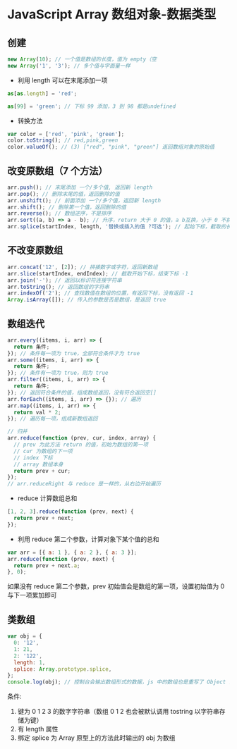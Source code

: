 # JavaScript Array 数组对象-数据类型

## 创建

```js
new Array(10); // 一个值是数组的长度，值为 empty（空
new Array('1', '3'); // 多个值与字面量一样
```

- 利用 length 可以在末尾添加一项

```js
as[as.length] = 'red';

as[99] = 'green'; // 下标 99 添加，3 到 98 都是undefined
```

- 转换方法

```js
var color = ['red', 'pink', 'green'];
color.toString(); // red,pink,green
color.valueOf(); // (3) ["red", "pink", "green"] 返回数组对象的原始值
```

## 改变原数组（7 个方法）

```js
arr.push(); // 末尾添加 一个/多个值, 返回新 length
arr.pop(); // 删除末尾的值，返回删除的值
arr.unshift(); // 前面添加 一个/多个值，返回新 length
arr.shift(); // 删除第一个值，返回删除的值
arr.reverse(); // 数组逆序，不是排序
arr.sort((a, b) => a - b); // 升序，return 大于 0 的值，a b互换，小于 0 不换
arr.splice(startIndex, length, '替换或插入的值 ?可选'); // 起始下标，截取的长度，返回剪切的 [数组]
```

## 不改变原数组

```js
arr.concat('12', [2]); // 拼接数字或字符，返回新数组
arr.slice(startIndex, endIndex); // 截取开始下标，结束下标 -1
arr.join('-'); // 返回以标识符连接字符串
arr.toString(); // 返回数组的字符串
arr.indexOf('2'); // 查找数值在数组的位置，有返回下标，没有返回 -1
Array.isArray([]); // 传入的参数是否是数组，是返回 true
```

## 数组迭代

```js
arr.every((items, i, arr) => {
  return 条件;
}); // 条件每一项为 true，全部符合条件才为 true
arr.some((items, i, arr) => {
  return 条件;
}); // 条件有一项为 true，则为 true
arr.filter((items, i, arr) => {
  return 条件;
}); // 返回符合条件的值，组成数组返回，没有符合返回空[]
arr.forEach((items, i, arr) => {}); // 遍历
arr.map((items, i, arr) => {
  return val * 2;
}); // 遍历每一项，组成新数组返回

// 归并
arr.reduce(function (prev, cur, index, array) {
  // prev 为此方法 return 的值，初始为数组的第一项
  // cur 为数组的下一项
  // index 下标
  // array 数组本身
  return prev + cur;
});
// arr.reduceRight 与 reduce 是一样的，从右边开始遍历
```

- reduce 计算数组总和

```js
[1, 2, 3].reduce(function (prev, next) {
  return prev + next;
});
```

- 利用 reduce 第二个参数，计算对象下某个值的总和

```js
var arr = [{ a: 1 }, { a: 2 }, { a: 3 }];
arr.reduce(function (prev, next) {
  return prev + next.a;
}, 0);
```

如果没有 reduce 第二个参数，prev 初始值会是数组的第一项，设置初始值为 0 与下一项累加即可

## 类数组

```js
var obj = {
  0: '12',
  1: 21,
  2: '122',
  length: 1,
  splice: Array.prototype.splice,
};
console.log(obj); // 控制台会输出数组形式的数据，js 中的数组也是重写了 Object 的原型
```

条件:

1. 键为 0 1 2 3 的数字字符串（数组 0 1 2 也会被默认调用 tostring 以字符串存储为键）
2. 有 length 属性
3. 绑定 splice 为 Array 原型上的方法此时输出的 obj 为数组
